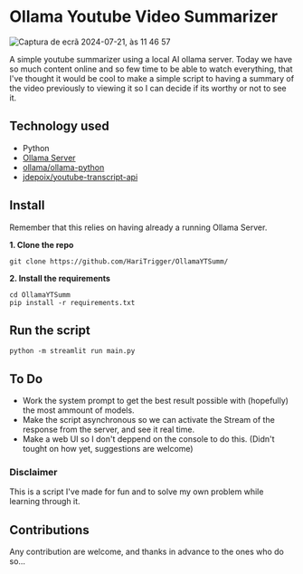 # Ollama Youtube Video Summarizer
![Captura de ecrã 2024-07-21, às 11 46 57](https://github.com/user-attachments/assets/81c4568b-34b8-479c-a18d-fadb82cde568)

A simple youtube summarizer using a local AI ollama server.
Today we have so much content online and so few time to be able to watch everything, that I've thought it would be cool to make a simple script to having a summary of the video previously to viewing it so I can decide if its worthy or not to see it. 

## Technology used
* Python
* [Ollama Server](https://ollama.com/)
* [ollama/ollama-python](https://github.com/ollama/ollama-python)
* [jdepoix/youtube-transcript-api](https://github.com/jdepoix/youtube-transcript-api/)

## Install
Remember that this relies on having already a running Ollama Server.

**1. Clone the repo**
```
git clone https://github.com/HariTrigger/OllamaYTSumm/
```
**2. Install the requirements**
```
cd OllamaYTSumm
pip install -r requirements.txt
```

## Run the script
```
python -m streamlit run main.py
```




## To Do 
* Work the system prompt to get the best result possible with (hopefully) the most ammount of models.
* Make the script asynchronous so we can activate the Stream of the response from the server, and see it real time.
* Make a web UI so I don't deppend on the console to do this. (Didn't tought on how yet, suggestions are welcome)

### Disclaimer
This is a script I've made for fun and to solve my own problem while learning through it. 

## Contributions
Any contribution are welcome, and thanks in advance to the ones who do so...
